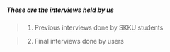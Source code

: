 ##### These are the interviews held by us 

> 1. Previous interviews done by SKKU students 

> 2. Final interviews done by users 
